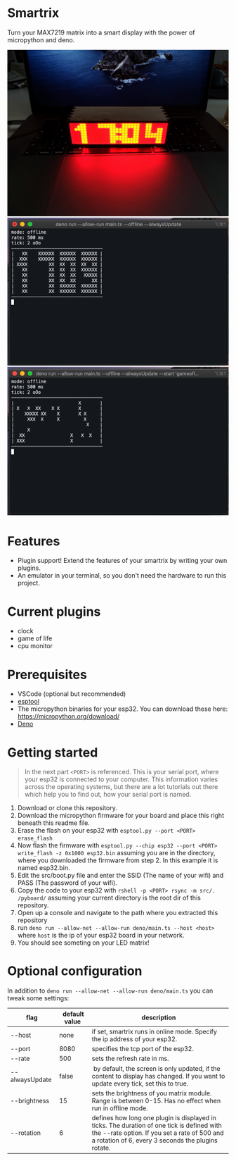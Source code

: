 # Smartrix
Turn your MAX7219 matrix into a smart display with the power of micropython and deno.

![The hardware](media/image.jpg)
![The clock](media/clock.gif)
![Game of life](media/gameoflife.gif)

# Features
- Plugin support! Extend the features of your smartrix by writing your own plugins.
- An emulator in your terminal, so you don't need the hardware to run this project.

# Current plugins
- clock
- game of life
- cpu monitor

# Prerequisites
- VSCode (optional but recommended)
- [esptool](https://github.com/espressif/esptool)
- The micropython binaries for your esp32. You can download these here: https://micropython.org/download/
- [Deno](https://github.com/denoland/deno)

# Getting started
> In the next part ````<PORT>```` is referenced. This is your serial port, where your esp32 is connected to your computer. This information varies across the operating systems, but there are a lot tutorials out there which help you to find out, how your serial port is named.
1. Download or clone this repository.
2. Download the micropython firmware for your board and place this right beneath this readme file.
3. Erase the flash on your esp32 with ````esptool.py --port <PORT> erase_flash````
4. Now flash the firmware with ````esptool.py --chip esp32 --port <PORT> write_flash -z 0x1000 esp32.bin```` assuming you are in the directory, where you downloaded the firmware from step 2. In this example it is named esp32.bin.
5. Edit the src/boot.py file and enter the SSID (The name of your wifi) and PASS (The password of your wifi).
6. Copy the code to your esp32 with ````rshell -p <PORT> rsync -m src/. /pyboard/```` assuming your current directory is the root dir of this repository.
7. Open up a console and navigate to the path where you extracted this repository
8. run ````deno run --allow-net --allow-run deno/main.ts --host <host>```` where ````host```` is the ip of your esp32 board in your network.
9. You should see someting on your LED matrix!

# Optional configuration
In addition to ````deno run --allow-net --allow-run deno/main.ts```` you can tweak some settings:

flag           | default value | description
---------------|---------------|-------------
--host         | none          | if set, smartrix runs in online mode. Specify the ip address of your esp32.
--port         | 8080          | specifies the tcp port of the esp32.
--rate         | 500           | sets the refresh rate in ms.
--alwaysUpdate | false         | by default, the screen is only updated, if the content to display has changed. If you want to update every tick, set this to true.
--brightness   | 15            | sets the brightness of you matrix module. Range is between 0-15. Has no effect when run in offline mode.
--rotation     | 6             | defines how long one plugin is displayed in ticks. The duration of one tick is defined with the --rate option. If you set a rate of 500 and a rotation of 6, every 3 seconds the plugins rotate.
